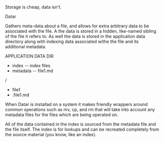 Storage is cheap, data isn't.


Datar

Gathers meta-data about a file, and allows for extra arbitrary data to be
associated with the file.  A the data is stored in a hidden, like-named
sibling of the file it refers to.  As well the data is stored in the application
data directory along with indexing data associated withe the file and its 
additional metadata.


APPLICATION DATA DIR
- index
-- index files
- metadata
-- file1.md


/<other location>
- file1 
- .file1.md

When Datar is installad on a system it makes friendly wrappers around common
operations such as mv, cp, and rm that will take into account any metadata
files for the files which are being operated on.

All of the data contained in the index is sourced from the metadata file and
the file itself.  The index is for lookups and can be recreated completely 
from the source material (you know, like an index).


